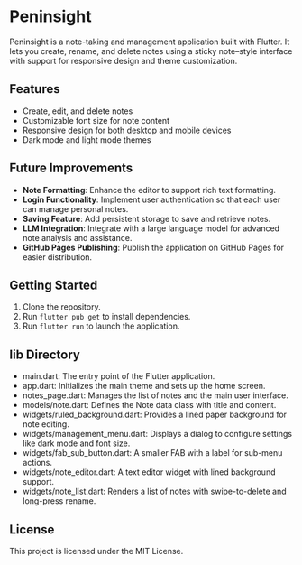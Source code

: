 # Peninsight

Peninsight is a note-taking and management application built with Flutter. It lets you create, rename, and delete notes using a sticky note–style interface with support for responsive design and theme customization.

## Features
- Create, edit, and delete notes
- Customizable font size for note content
- Responsive design for both desktop and mobile devices
- Dark mode and light mode themes

## Future Improvements
- **Note Formatting**: Enhance the editor to support rich text formatting.
- **Login Functionality**: Implement user authentication so that each user can manage personal notes.
- **Saving Feature**: Add persistent storage to save and retrieve notes.
- **LLM Integration**: Integrate with a large language model for advanced note analysis and assistance.
- **GitHub Pages Publishing**: Publish the application on GitHub Pages for easier distribution.

## Getting Started
1. Clone the repository.
2. Run `flutter pub get` to install dependencies.
3. Run `flutter run` to launch the application.

## lib Directory
- main.dart: The entry point of the Flutter application.
- app.dart: Initializes the main theme and sets up the home screen.
- notes_page.dart: Manages the list of notes and the main user interface.
- models/note.dart: Defines the Note data class with title and content.
- widgets/ruled_background.dart: Provides a lined paper background for note editing.
- widgets/management_menu.dart: Displays a dialog to configure settings like dark mode and font size.
- widgets/fab_sub_button.dart: A smaller FAB with a label for sub-menu actions.
- widgets/note_editor.dart: A text editor widget with lined background support.
- widgets/note_list.dart: Renders a list of notes with swipe-to-delete and long-press rename.

## License
This project is licensed under the MIT License.